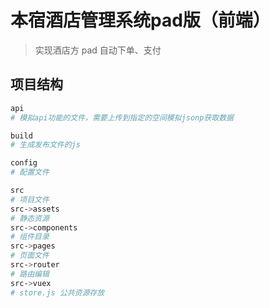 # 本宿酒店管理系统pad版（前端）

> 实现酒店方 pad 自动下单、支付

## 项目结构

``` bash
api
# 模拟api功能的文件，需要上传到指定的空间模拟jsonp获取数据

build
# 生成发布文件的js

config
# 配置文件

src
# 项目文件
src->assets   
# 静态资源
src->components
# 组件目录
src->pages
# 页面文件
src->router
# 路由编辑
src->vuex
# store.js 公共资源存放

